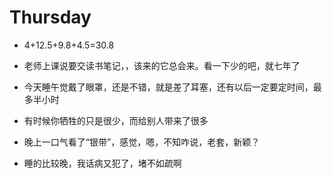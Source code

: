 # Thursday

- 4+12.5+9.8+4.5=30.8

- 老师上课说要交读书笔记，，该来的它总会来。看一下少的吧，就七年了
- 今天睡午觉戴了眼罩，还是不错，就是差了耳塞，还有以后一定要定时间，最多半小时
- 有时候你牺牲的只是很少，而给别人带来了很多
- 晚上一口气看了“银带”，感觉，嗯，不知咋说，老套，新颖？
- 睡的比较晚，我话病又犯了，堵不如疏啊
